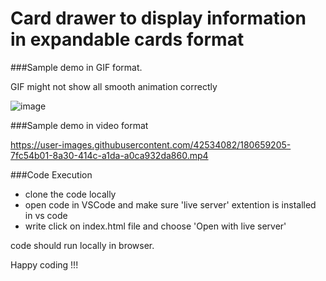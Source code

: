 # Card drawer to display information in expandable cards format



###Sample demo in GIF format. 

GIF might not show all smooth animation correctly

![image](./CardDrawer.gif)




###Sample demo in video format

https://user-images.githubusercontent.com/42534082/180659205-7fc54b01-8a30-414c-a1da-a0ca932da860.mp4


###Code Execution

- clone the code locally
- open code in VSCode and make sure 'live server' extention is installed in vs code
- write click on index.html file and choose 'Open with live server'

code should run locally in browser. 

Happy coding !!!
